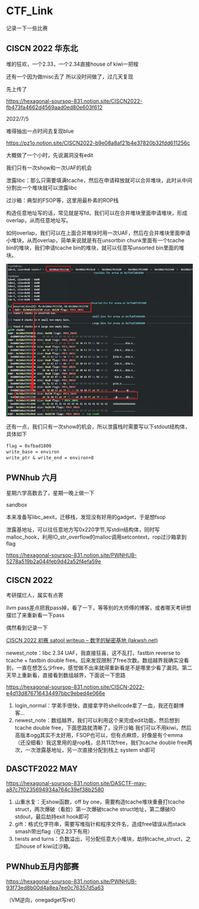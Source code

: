 # CTF_Link

记录一下一些比赛

## CISCN 2022 华东北

堆的狂欢，一个2.33，一个2.34直接house of kiwi一把梭

还有一个因为做misc去了 所以没时间做了，过几天复现

先上传了

https://hexagonal-soursop-831.notion.site/CISCN2022-fb473fa4662d4569aad0ed80e603f612

2022/7/5 

难得抽出一点时间去复现blue

https://pz1o.notion.site/CISCN2022-b9e08a8af21b4e37820b32fdd611256c

大概做了一个小时，先说漏洞没有edit

我们只有一次show和一次UAF的机会

泄露libc：那么只需要填满tcache，然后在申请释放就可以合并堆块，此时从中间分割出一个堆块就可以泄露libc

过沙箱：典型的FSOP等，这里用最朴素的ROP栈

构造任意地址写的话，常见就是写fd，我们可以在合并堆块里面申请堆块，形成overlap，从而任意地址写。

如何overlap，我们可以在上面合并堆块时用一次UAF，然后在合并堆块里面申请小堆块，从而overlap，简单来说就是有在unsortbin chunk里面有一个tcache bin的堆块，我们申请tcache bin的堆块，就可以任意写unsorted bin里面的堆块。

![image-20220705162616002](README/image-20220705162616002.png)

还有一点，我们只有一次show的机会，所以泄露栈时需要写以下stdout结构体，具体如下

```
flag = 0xfbad1800
write_base = environ
write_ptr & write_end = environ+8
```

## PWNhub 六月

星期六学高数去了，星期一晚上做一下

sandbox

本来准备写libc_aexit，迁移栈，发现没有好用的gadget，于是想fsop

泄露基地址，可以往任意地方写0x220字节,写stdin结构体，同时写malloc_hook，利用IO_str_overflow的malloc调用setcontext，rop过沙箱拿到flag

https://hexagonal-soursop-831.notion.site/PWNHUB-5278a519b2a044feb9d42a52f4efa59e



## CISCN 2022

考研摆烂人，属实有点寄

llvm pass差点把我pass掉，看了一下，等等别的大师傅的博客，或者哪天考研想摆烂了来重新看一下pass

偶然看到记录一下

[CISCN 2022 初赛 satool writeup – 数字的秘密基地 (lakwsh.net)](https://lakwsh.net/?p=457)

newest_note：libc 2.34 UAF，我直接狂喜，这不乱打，fastbin reverse to tcache + fastbin double free。后来发现限制了free次数。数组越界我确实没看到，一直在想怎么少free，感觉做不出来就得重新看是不是哪里少看了漏洞。第二天早上重新看，直接看到数组越界，下面说一下思路

https://hexagonal-soursop-831.notion.site/CISCN-2022-e4d13d876716434497bbc9ebed4e066e

1. login_normal：学弟手很快，直接拿字符shellcode拿了一血，我还在翻博客...
2. newest_note：数组越界，我们可以利用这个来完成edit功能，然后想到tcache double free，下面思路就清晰了，没开沙箱 我们可以不用kiwi，然后高版本ogg其实不太好用，FSOP也可以，但有点麻烦，好像是有个emma（还没细看）我这里用的是rop栈，总共11次free，我们tcache double free两次，一次泄露基地址，另一次直接分配到栈上 system sh即可

## DASCTF2022 MAY

https://hexagonal-soursop-831.notion.site/DASCTF-may-a87c7f0235694934a764c39ef38b2580

1. 山重水复：无show函数，off by one，需要构造tcache堆块重叠打tcache struct，两次爆破（看脸）第一次爆破tcache struct地址，第二爆破IO stdout，最后劫持exit hook即可
2. gift：格式化字符串，需要写堆指针和程序文件名，造成free错误从而stack smash带出flag（在2.23下有用）
3. twists and turns：负数溢出，可分配任意大小堆块，劫持tcache_struct，之后house of  kiwi过沙箱。

## PWNhub五月内部赛

https://hexagonal-soursop-831.notion.site/PWNHUB-93f73ed8b00d4a8ea7ee0c76357d5a63

（VM逆向，onegadget写ret）
